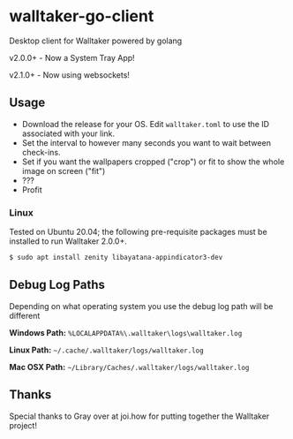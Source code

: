 # walltaker-go-client
Desktop client for Walltaker powered by golang

v2.0.0+ - Now a System Tray App! 

v2.1.0+ - Now using websockets!

## Usage
- Download the release for your OS. Edit `walltaker.toml` to use the ID associated with your link.
- Set the interval to however many seconds you want to wait between check-ins. 
- Set if you want the wallpapers cropped ("crop") or fit to show the whole image on screen ("fit")
- ???
- Profit

### Linux

Tested on Ubuntu 20.04; the following pre-requisite packages must be installed to run Walltaker 2.0.0+.

```sh
$ sudo apt install zenity libayatana-appindicator3-dev
```
## Debug Log Paths
Depending on what operating system you use the debug log path will be different

**Windows Path:** ```%LOCALAPPDATA%\.walltaker\logs\walltaker.log```

**Linux Path:** ```~/.cache/.walltaker/logs/walltaker.log```

**Mac OSX Path:** ```~/Library/Caches/.walltaker/logs/walltaker.log```

## Thanks
Special thanks to Gray over at joi.how for putting together the Walltaker project!
